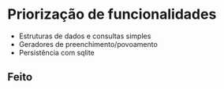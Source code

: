 # Priorização de funcionalidades

* Estruturas de dados e consultas simples
* Geradores de preenchimento/povoamento
* Persistência com sqlite

## Feito